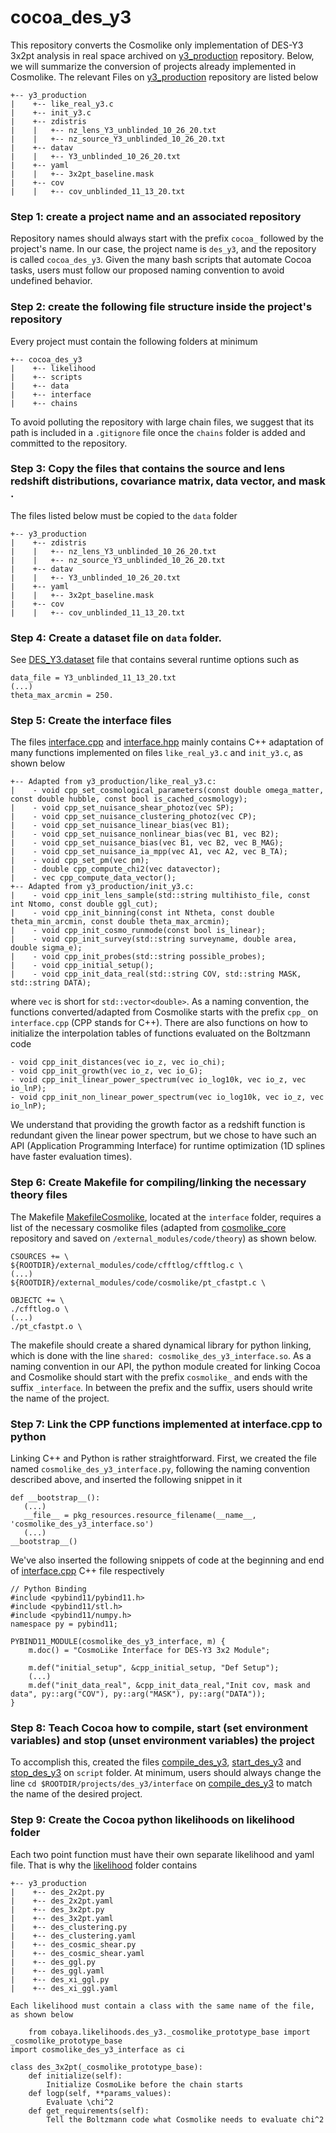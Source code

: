 # cocoa_des_y3

This repository converts the Cosmolike only implementation of DES-Y3 3x2pt analysis in real space archived on [y3_production](https://github.com/CosmoLike/y3_production) repository. Below, we will summarize the conversion of projects already implemented in Cosmolike. The relevant Files on [y3_production](https://github.com/CosmoLike/y3_production) repository are listed below

    +-- y3_production
    |    +-- like_real_y3.c
    |    +-- init_y3.c
    |    +-- zdistris
    |    |   +-- nz_lens_Y3_unblinded_10_26_20.txt
    |    |   +-- nz_source_Y3_unblinded_10_26_20.txt
    |    +-- datav
    |    |   +-- Y3_unblinded_10_26_20.txt
    |    +-- yaml
    |    |   +-- 3x2pt_baseline.mask
    |    +-- cov
    |    |   +-- cov_unblinded_11_13_20.txt
    
### Step 1: create a project name and an associated repository
  Repository names should always start with the prefix `cocoa_` followed by the project's name. In our case, the project name is `des_y3`, and the repository is called `cocoa_des_y3`. Given the many bash scripts that automate Cocoa tasks, users must follow our proposed naming convention to avoid undefined behavior.

### Step 2: create the following file structure inside the project's repository

Every project must contain the following folders at minimum

    +-- cocoa_des_y3
    |    +-- likelihood
    |    +-- scripts
    |    +-- data
    |    +-- interface
    |    +-- chains

To avoid polluting the repository with large chain files, we suggest that its path is included in a `.gitignore` file once the `chains` folder is added and committed to the repository.

### Step 3: Copy the files that contains the source and lens redshift distributions, covariance matrix, data vector, and mask .

  The files listed below must be copied to the `data` folder 
    
    +-- y3_production
    |    +-- zdistris
    |    |   +-- nz_lens_Y3_unblinded_10_26_20.txt
    |    |   +-- nz_source_Y3_unblinded_10_26_20.txt
    |    +-- datav
    |    |   +-- Y3_unblinded_10_26_20.txt
    |    +-- yaml
    |    |   +-- 3x2pt_baseline.mask
    |    +-- cov
    |    |   +-- cov_unblinded_11_13_20.txt

### Step 4: Create a dataset file on `data` folder.

See [DES_Y3.dataset](https://github.com/CosmoLike/cocoa_des_y3/blob/main/data/DES_Y3.dataset) file that contains several runtime options such as

    data_file = Y3_unblinded_11_13_20.txt
    (...)
    theta_max_arcmin = 250.
    
### Step 5: Create the interface files 

The files [interface.cpp](https://github.com/CosmoLike/cocoa_des_y3/blob/main/interface/interface.cpp) and [interface.hpp](https://github.com/CosmoLike/cocoa_des_y3/blob/main/interface/interface.hpp) mainly contains C++ adaptation of many functions implemented on files `like_real_y3.c` and `init_y3.c`, as shown below
    
    +-- Adapted from y3_production/like_real_y3.c:
    |    - void cpp_set_cosmological_parameters(const double omega_matter, const double hubble, const bool is_cached_cosmology);
    |    - void cpp_set_nuisance_shear_photoz(vec SP);
    |    - void cpp_set_nuisance_clustering_photoz(vec CP);
    |    - void cpp_set_nuisance_linear_bias(vec B1);
    |    - void cpp_set_nuisance_nonlinear_bias(vec B1, vec B2);
    |    - void cpp_set_nuisance_bias(vec B1, vec B2, vec B_MAG); 
    |    - void cpp_set_nuisance_ia_mpp(vec A1, vec A2, vec B_TA);
    |    - void cpp_set_pm(vec pm);
    |    - double cpp_compute_chi2(vec datavector);
    |    - vec cpp_compute_data_vector();
    +-- Adapted from y3_production/init_y3.c: 
    |    - void cpp_init_lens_sample(std::string multihisto_file, const int Ntomo, const double ggl_cut);
    |    - void cpp_init_binning(const int Ntheta, const double theta_min_arcmin, const double theta_max_arcmin);
    |    - void cpp_init_cosmo_runmode(const bool is_linear);
    |    - void cpp_init_survey(std::string surveyname, double area, double sigma_e);
    |    - void cpp_init_probes(std::string possible_probes);
    |    - void cpp_initial_setup();
    |    - void cpp_init_data_real(std::string COV, std::string MASK, std::string DATA);
            
where `vec` is short for `std::vector<double>`. As a naming convention, the functions converted/adapted from Cosmolike starts with the prefix `cpp_` on `interface.cpp` (CPP stands for C++). There are also functions on how to initialize the interpolation tables of functions evaluated on the Boltzmann code

    - void cpp_init_distances(vec io_z, vec io_chi);
    - void cpp_init_growth(vec io_z, vec io_G);
    - void cpp_init_linear_power_spectrum(vec io_log10k, vec io_z, vec io_lnP);
    - void cpp_init_non_linear_power_spectrum(vec io_log10k, vec io_z, vec io_lnP);

We understand that providing the growth factor as a redshift function is redundant given the linear power spectrum, but we chose to have such an API (Application Programming Interface) for runtime optimization (1D splines have faster evaluation times).

### Step 6: Create Makefile for compiling/linking the necessary theory files

The Makefile [MakefileCosmolike](https://github.com/CosmoLike/cocoa_des_y3/blob/main/interface/MakefileCosmolike), located at the `interface` folder, requires a list of the necessary cosmolike files (adapted from [cosmolike_core](https://github.com/CosmoLike/cosmolike_core) repository and saved on `/external_modules/code/theory`) as shown below.

    CSOURCES += \
	${ROOTDIR}/external_modules/code/cfftlog/cfftlog.c \
	(...)
	${ROOTDIR}/external_modules/code/cosmolike/pt_cfastpt.c \

    OBJECTC += \
	./cfftlog.o \
	(...)
	./pt_cfastpt.o \

The makefile should create a shared dynamical library for python linking, which is done with the line `shared: cosmolike_des_y3_interface.so`. As a naming convention in our API, the python module created for linking Cocoa and Cosmolike should start with the prefix `cosmolike_` and ends with the suffix `_interface`. In between the prefix and the suffix, users should write the name of the project.

### Step 7: Link the CPP functions implemented at interface.cpp to python
	
Linking C++ and Python is rather straightforward. First, we created the file named `cosmolike_des_y3_interface.py`, following the naming convention described above, and inserted the following snippet in it

	def __bootstrap__():
	   (...)
	   __file__ = pkg_resources.resource_filename(__name__, 'cosmolike_des_y3_interface.so')
	   (...)
	__bootstrap__()

We've also inserted the following snippets of code at the beginning and end of [interface.cpp](https://github.com/CosmoLike/cocoa_des_y3/blob/main/interface/interface.cpp) C++ file respectively

	// Python Binding
	#include <pybind11/pybind11.h>
	#include <pybind11/stl.h>
	#include <pybind11/numpy.h>
	namespace py = pybind11;

	PYBIND11_MODULE(cosmolike_des_y3_interface, m) {
	    m.doc() = "CosmoLike Interface for DES-Y3 3x2 Module";

	    m.def("initial_setup", &cpp_initial_setup, "Def Setup");
	    (...)
	    m.def("init_data_real", &cpp_init_data_real,"Init cov, mask and data", py::arg("COV"), py::arg("MASK"), py::arg("DATA"));
	}

### Step 8: Teach Cocoa how to compile, start (set environment variables) and stop (unset environment variables) the project 

To accomplish this, created the files [compile_des_y3](https://github.com/CosmoLike/cocoa_des_y3/blob/main/scripts/compile_des_y3), [start_des_y3](https://github.com/CosmoLike/cocoa_des_y3/blob/main/scripts/start_des_y3) and [stop_des_y3](https://github.com/CosmoLike/cocoa_des_y3/blob/main/scripts/stop_des_y3) on `script` folder. At minimum, users should always change the line
`cd $ROOTDIR/projects/des_y3/interface` on [compile_des_y3](https://github.com/CosmoLike/cocoa_des_y3/blob/main/scripts/compile_des_y3) to match the name of the desired project.

### Step 9: Create the Cocoa python likelihoods on likelihood folder

Each two point function must have their own separate likelihood and yaml file. That is why the [likelihood]() folder contains 

    +-- y3_production
    |    +-- des_2x2pt.py
    |    +-- des_2x2pt.yaml
    |    +-- des_3x2pt.py
    |    +-- des_3x2pt.yaml
    |    +-- des_clustering.py
    |    +-- des_clustering.yaml
    |    +-- des_cosmic_shear.py
    |    +-- des_cosmic_shear.yaml
    |    +-- des_ggl.py
    |    +-- des_ggl.yaml
    |    +-- des_xi_ggl.py
    |    +-- des_xi_ggl.yaml
    
    Each likelihood must contain a class with the same name of the file, as shown below
    
    	from cobaya.likelihoods.des_y3._cosmolike_prototype_base import _cosmolike_prototype_base
	import cosmolike_des_y3_interface as ci

	class des_3x2pt(_cosmolike_prototype_base):
		def initialize(self):
			Initialize CosmoLike before the chain starts
		def logp(self, **params_values):
			Evaluate \chi^2 
		def get_requirements(self):
			Tell the Boltzmann code what Cosmolike needs to evaluate chi^2
		
